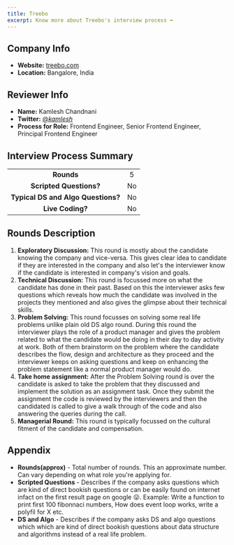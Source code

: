 ```yaml
---
title: Treebo
excerpt: Know more about Treebo's interview process ➡️
---
```

## Company Info
- **Website:** [treebo.com](https://treebo.com)
- **Location:** Bangalore, India

## Reviewer Info
- **Name:** Kamlesh Chandnani
- **Twitter:** [@_kamlesh_](https://twitter.com/_kamlesh_)
- **Process for Role:** Frontend Engineer, Senior Frontend Engineer, Principal Frontend Engineer 

## Interview Process Summary
|                                    |       |
| :--------------------------------: | :---: |
|             **Rounds**             |   5   |
|      **Scripted Questions?**       |  No   |
| **Typical DS and Algo Questions?** |  No   |
|          **Live Coding?**          |  No   |

## Rounds Description 
1. **Exploratory Discussion:** This round is mostly about the candidate knowing the company and vice-versa. This gives clear idea to candidate if they are interested in the company and also let's the interviewer know if the candidate is interested in company's vision and goals.
2. **Technical Discussion:** This round is focussed more on what the candidate has done in their past. Based on this the interviewer asks few questions which reveals how much the candidate was involved in the projects they mentioned and also gives the glimpse about their technical skills.
3. **Problem Solving:** This round focusses on solving some real life problems unlike plain old DS algo round. During this round the interviewer plays the role of a product manager and gives the problem related to what the candidate would be doing in their day to day activity at work. Both of them brainstorm on the problem where the candidate describes the flow, design and architecture as they proceed and the interviewer keeps on asking questions and keep on enhancing the problem statement like a normal product manager would do.
4. **Take home assignment:** After the Problem Solving round is over the candidate is asked to take the problem that they discussed and implement the solution as an assignment task. Once they submit the assignment the code is reviewed by the interviewers and then the candidated is called to give a walk through of the code and also answering the queries during the call.
5. **Managerial Round:** This round is typically focussed on the cultural fitment of the candidate and compensation.

## Appendix
- **Rounds(approx)** - Total number of rounds. This an approximate number. Can vary depending on what role you're applying for.
- **Scripted Questions** - Describes if the company asks questions which are kind of direct bookish questions or can be easily found on internet infact on the first result page on google 😛. Example: Write a function to print first 100 fibonnaci numbers, How does event loop works, write a polyfil for X etc.
- **DS and Algo** - Describes if the company asks DS and algo questions which which are kind of direct bookish questions about data structure and algorithms instead of a real life problem.

